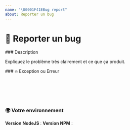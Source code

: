 ```yaml
---
name: "\U0001F41EBug report"
about: Reporter un bug
---
```


# 🐞  Reporter un bug

### Description

Expliquez le problème très clairement et ce que ça produit.

### 🔥  Exception ou Erreur

<pre><code>

<!-- Si le soucis vous sors une erreur, recopiez-la ici. Faites attention aux informations privées. -->
<!-- ✍ ️-->

</code></pre>

### 🌍  Votre environnement

**Version NodeJS** :
**Version NPM** :

<code><pre>

<!-- Faites un copié collé de votre package.json -->
<!-- ✍ ️-->

</code></pre> 
